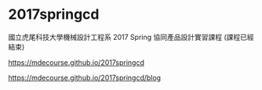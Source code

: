 # 2017springcd
國立虎尾科技大學機械設計工程系 2017 Spring 協同產品設計實習課程 (課程已經結束)

https://mdecourse.github.io/2017springcd

https://mdecourse.github.io/2017springcd/blog
